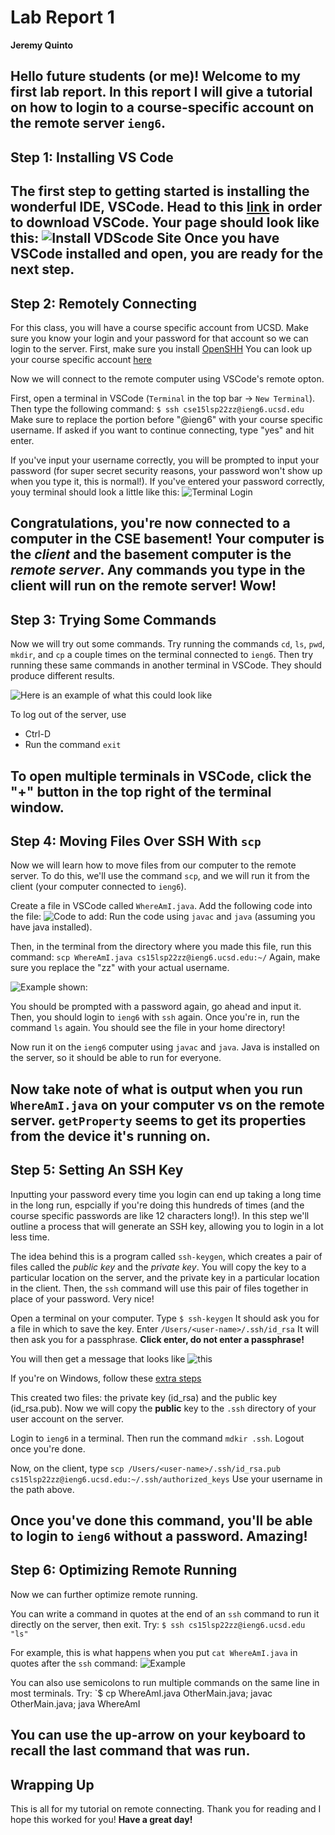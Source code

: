 # Lab Report 1
**Jeremy Quinto**

Hello future students (or me)! Welcome to my first lab report. In this report I will give a tutorial on how to login to a course-specific account on the remote server `ieng6`.
---
## Step 1: Installing VS Code
The first step to getting started is installing the wonderful IDE, VSCode.
Head  to this [link](https://code.visualstudio.com/download) in order to download VSCode. Your page should look like this:
![Install VDScode Site](installvscode.png)
Once you have VSCode installed and open, you are ready for the next step.
---
## Step 2: Remotely Connecting
For this class, you will have a course specific account from UCSD. Make sure you know your login and your password for that account so we can login to the server.
First, make sure you install [OpenSHH](https://docs.microsoft.com/en-us/windows-server/administration/openssh/openssh_install_firstuse)
You can look up your course specific account [here](https://sdacs.ucsd.edu/~icc/index.php)

Now we will connect to the remote computer using VSCode's remote opton.

First, open a terminal in VSCode (`Terminal` in the top bar -> `New Terminal`). Then type the following command:
`$ ssh cse15lsp22zz@ieng6.ucsd.edu`
Make sure to replace the portion before "@ieng6" with your course specific username.
If asked if you want to continue connecting, type "yes" and hit enter.

If you've input your username correctly, you will be prompted to input your password (for super secret security reasons, your password won't show up when you type it, this is normal!). If you've entered your password correctly, youy terminal should look a little like this:
![Terminal Login](loginscreenshot.png)

Congratulations, you're now connected to a computer in the CSE basement! Your computer is the *client* and the basement computer is the *remote server*. Any commands you type in the client will run on the remote server! Wow!
---
## Step 3: Trying Some Commands
Now we will try out some commands. Try running the commands `cd`, `ls`, `pwd`, `mkdir`, and `cp` a couple times on the terminal connected to `ieng6`. Then try running these same commands in another terminal in VSCode. They should produce different results. 

![Here is an example of what this could look like](commands.png)

To log out of the server, use
* Ctrl-D
* Run the command `exit`

To open multiple terminals in VSCode, click the "+" button in the top right of the terminal window. 
---
## Step 4: Moving Files Over SSH With `scp`
Now we will learn how to move files from our computer to the remote server. To do this, we'll use the command `scp`, and we will run it from the client (your computer connected to `ieng6`).

Create a file in VSCode called `WhereAmI.java`. Add the following code into the file:
![Code to add:](whereami.png)
Run the code using `javac` and `java` (assuming you have java installed).

Then, in the terminal from the directory where you made this file, run this command:
`scp WhereAmI.java cs15lsp22zz@ieng6.ucsd.edu:~/`
Again, make sure you replace the "zz" with your actual username. 

![Example shown:](scp.png)

You should be prompted with a password again, go ahead and input it.
Then, you should login to `ieng6` with `ssh` again. Once you're in, run the command `ls` again. You should see the file in your home directory!

Now run it on the `ieng6` computer using `javac` and `java`. Java is installed on the server, so it should be able to run for everyone.

Now take note of what is output when you run `WhereAmI.java` on your computer vs on the remote server. `getProperty` seems to get its properties from the device it's running on.
---
## Step 5: Setting An SSH Key
Inputting your password every time you login can end up taking a long time in the long run, espcially if you're doing this hundreds of times (and the course specific passwords are like 12 characters long!). In this step we'll outline a process that will generate an SSH key, allowing you to login in a lot less time.

The idea behind this is a program called `ssh-keygen`, which creates a pair of files called the *public key* and the *private key*. You will copy the key to a particular location on the server, and the private key in a particular location in the client. Then, the `ssh` command will use this pair of files together in place of your password. Very nice!

Open a terminal on your computer. Type `$ ssh-keygen`
It should ask you for a file in which to save the key. Enter
`/Users/<user-name>/.ssh/id_rsa`
It will then ask you for a passphrase. **Click enter, do not enter a passphrase!**

You will then get a message that looks like
![this](keygen.png)

If you're on Windows, follow these [extra steps](https://docs.microsoft.com/en-us/windows-server/administration/openssh/openssh_keymanagement#user-key-generation)

This created two files: the private key (id_rsa) and the public key (id_rsa.pub). Now we will copy the **public** key to the `.ssh` directory of your user account on the server. 

Login to `ieng6` in a terminal. Then run the command `mdkir .ssh`. Logout once you're done.

Now, on the client, type
`scp /Users/<user-name>/.ssh/id_rsa.pub cs15lsp22zz@ieng6.ucsd.edu:~/.ssh/authorized_keys`
Use your username in the path above.

Once you've done this command, you'll be able to login to `ieng6` without a password. Amazing!
---
## Step 6: Optimizing Remote Running
Now we can further optimize remote running. 

You can write a command in quotes at the end of an `ssh` command to run it directly on the server, then exit. Try:
`$ ssh cs15lsp22zz@ieng6.ucsd.edu "ls"`

For example, this is what happens when you put `cat WhereAmI.java` in quotes after the `ssh` command:
![Example](catjava.png)

You can also use semicolons to run multiple commands on the same line in most terminals. Try:
`$ cp WhereAmI.java OtherMain.java; javac OtherMain.java; java WhereAmI

You can use the up-arrow on your keyboard to recall the last command that was run.
---
## Wrapping Up
This is all for my tutorial on remote connecting. Thank you for reading and I hope this worked for you! **Have a great day!**